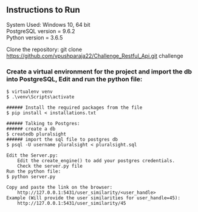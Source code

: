 ## Instructions to Run

System Used: Windows 10, 64 bit <br/>
PostgreSQL version = 9.6.2 <br/>
Python version = 3.6.5 <br/>

Clone the repository:
	git clone https://github.com/vpushparaja22/Challenge_Restful_Api.git challenge

### Create a virtual environment for the project and import the db into PostgreSQL, Edit and run the python file:
	$ virtualenv venv
	$ .\venv\Scripts\activate
	
	###### Install the required packages from the file
	$ pip install < installations.txt
	
	###### Talking to Postgres:
	###### create a db
	$ createdb pluralsight
	###### import the sql file to postgres db
	$ psql -U username pluralsight < pluralsight.sql
	
	Edit the Server.py:
		Edit the create_engine() to add your postgres credentials.
		Check the server.py file
	Run the python file:
	$ python server.py
	
	Copy and paste the link on the browser: 
		http://127.0.0.1:5431/user_similarity/<user_handle>
	Example (Will provide the user similarities for user_handle=45): 
		http://127.0.0.1:5431/user_similarity/45
	